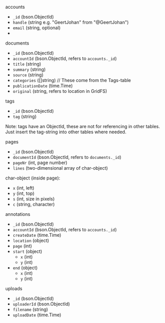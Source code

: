 accounts
 - `_id` (bson.ObjectId)
 - `handle` (string e.g. "GeertJohan" from "@GeertJohan")
 - `email` (string, optional)
 - 

documents
 - `_id` (bson.ObjectId)
 - `accountId` (bson.ObjectId, refers to `accounts._id`)
 - `title` (string)
 - `summary` (string)
 - `source` (string)
 - `categories` ([]string)  // These come from the Tags-table
 - `publicationDate` (time.Time)
 - `original` (string, refers to location in GridFS)

tags
 - `_id` (bson.ObjectId)
 - `tag` (string)

Note: tags have an ObjectId, these are not for referencing in other tables.
Just insert the tag-string into other tables where needed.

pages
 - `_id` (bson.ObjectId)
 - `documentId` (bson.ObjectId, refers to `documents._id`)
 - `pageNr` (int, page number)
 - `lines` (two-dimensional array of char-object)

char-object (inside page):
 - `x` (int, left)
 - `y` (int, top)
 - `s` (int, size in pixels)
 - `c` (string, character)

annotations
 - `_id` (bson.ObjectId)
 - `accountId` (bson.ObjectId, refers to `accounts._id`)
 - `createDate` (time.Time)
 - `location` (object)
  - `page` (int)
  - `start` (object)
    - `x` (int)
    - `y` (int)
  - `end` (object)
    - `x` (int)
    - `y` (int)

uploads
 - `_id` (bson.ObjectId)
 - `uploaderId` (bson.ObjectId)
 - `filename` (string)
 - `uploadDate` (time.Time)